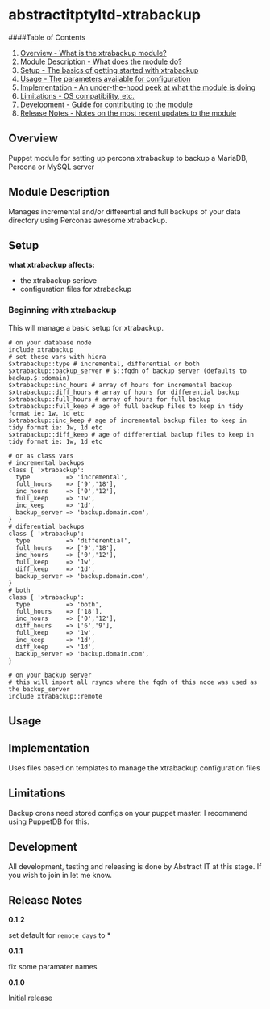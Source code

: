 abstractitptyltd-xtrabackup
====

####Table of Contents

1. [Overview - What is the xtrabackup module?](#overview)
2. [Module Description - What does the module do?](#module-description)
3. [Setup - The basics of getting started with xtrabackup](#setup)
4. [Usage - The parameters available for configuration](#usage)
5. [Implementation - An under-the-hood peek at what the module is doing](#implementation)
6. [Limitations - OS compatibility, etc.](#limitations)
7. [Development - Guide for contributing to the module](#development)
8. [Release Notes - Notes on the most recent updates to the module](#release-notes)

Overview
--------

Puppet module for setting up percona xtrabackup to backup a MariaDB, Percona or MySQL server

Module Description
------------------

Manages incremental and/or differential and full backups of your data directory using Perconas awesome xtrabackup.


Setup
-----

**what xtrabackup affects:**

* the xtrabackup sericve
* configuration files for xtrabackup

### Beginning with xtrabackup

This will manage a basic setup for xtrabackup.

    # on your database node
    include xtrabackup
    # set these vars with hiera
    $xtrabackup::type # incremental, differential or both
    $xtrabackup::backup_server # $::fqdn of backup server (defaults to backup.$::domain)
    $xtrabackup::inc_hours # array of hours for incremental backup
    $xtrabackup::diff_hours # array of hours for differential backup
    $xtrabackup::full_hours # array of hours for full backup
    $xtrabackup::full_keep # age of full backup files to keep in tidy format ie: 1w, 1d etc
    $xtrabackup::inc_keep # age of incremental backup files to keep in tidy format ie: 1w, 1d etc
    $xtrabackup::diff_keep # age of differential baclup files to keep in tidy format ie: 1w, 1d etc

    # or as class vars
    # incremental backups
    class { 'xtrabackup':
      type          => 'incremental',
      full_hours    => ['9','18'],
      inc_hours     => ['0','12'],
      full_keep     => '1w',
      inc_keep      => '1d',
      backup_server => 'backup.domain.com',
    }
    # diferential backups
    class { 'xtrabackup':
      type          => 'differential',
      full_hours    => ['9','18'],
      inc_hours     => ['0','12'],
      full_keep     => '1w',
      diff_keep     => '1d',
      backup_server => 'backup.domain.com',
    }
    # both
    class { 'xtrabackup':
      type          => 'both',
      full_hours    => ['18'],
      inc_hours     => ['0','12'],
      diff_hours    => ['6','9'],
      full_keep     => '1w',
      inc_keep      => '1d',
      diff_keep     => '1d',
      backup_server => 'backup.domain.com',
    }

    # on your backup server
    # this will import all rsyncs where the fqdn of this noce was used as the backup_server
    include xtrabackup::remote

Usage
-----


Implementation
--------------

Uses files based on templates to manage the xtrabackup configuration files

Limitations
------------

Backup crons need stored configs on your puppet master. I recommend using PuppetDB for this.

Development
-----------

All development, testing and releasing is done by Abstract IT at this stage.
If you wish to join in let me know.

Release Notes
-------------

**0.1.2**

set default for `remote_days` to *

**0.1.1**

fix some paramater names

**0.1.0**

Initial release
